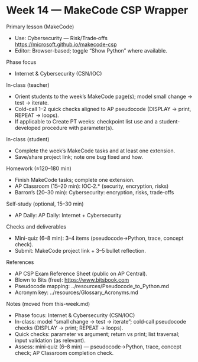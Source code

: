 # Week 14 — MakeCode CSP Wrapper

Primary lesson (MakeCode)
- Use: Cybersecurity — Risk/Trade‑offs
  https://microsoft.github.io/makecode-csp
- Editor: Browser-based; toggle “Show Python” where available.

Phase focus
- Internet & Cybersecurity (CSN/IOC)

In-class (teacher)
- Orient students to the week’s MakeCode page(s); model small change → test → iterate.
- Cold-call 1–2 quick checks aligned to AP pseudocode (DISPLAY → print, REPEAT → loops).
- If applicable to Create PT weeks: checkpoint list use and a student-developed procedure with parameter(s).

In-class (student)
- Complete the week’s MakeCode tasks and at least one extension.
- Save/share project link; note one bug fixed and how.

Homework (≈120–180 min)
- Finish MakeCode tasks; complete one extension.
- AP Classroom (15–20 min): IOC‑2.* (security, encryption, risks)
- Barron’s (20–30 min): Cybersecurity: encryption, risks, trade‑offs

Self-study (optional, 15–30 min)
- AP Daily: AP Daily: Internet + Cybersecurity

Checks and deliverables
- Mini-quiz (6–8 min): 3–4 items (pseudocode→Python, trace, concept check).
- Submit: MakeCode project link + 3–5 bullet reflection.

References
- AP CSP Exam Reference Sheet (public on AP Central).
- Blown to Bits (free): https://www.bitsbook.com
- Pseudocode mapping: ../resources/Pseudocode_to_Python.md
- Acronym key: ../resources/Glossary_Acronyms.md

Notes (moved from this-week.md)

- Phase focus: Internet & Cybersecurity (CSN/IOC)
- In-class: model “small change → test → iterate”; cold‑call pseudocode checks (DISPLAY → print; REPEAT → loops).
- Quick checks: parameter vs argument; return vs print; list traversal; input validation (as relevant).
- Assess: mini‑quiz (6–8 min) — pseudocode→Python, trace, concept check; AP Classroom completion check.

